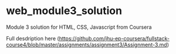 # web_module3_solution
Module 3 solution for HTML, CSS, Javascript from Coursera

Full desdription here (https://github.com/jhu-ep-coursera/fullstack-course4/blob/master/assignments/assignment3/Assignment-3.md)
